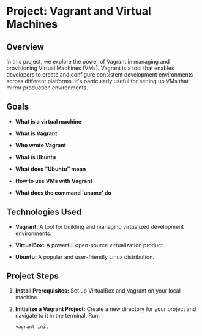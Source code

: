 # Project: Vagrant and Virtual Machines

## Overview

In this project, we explore the power of Vagrant in managing and provisioning Virtual Machines (VMs). Vagrant is a tool that enables developers to create and configure consistent development environments across different platforms. It's particularly useful for setting up VMs that mirror production environments.

## Goals

- **What is a virtual machine**

- **What is Vagrant** 

- **Who wrote Vagrant**

- **What is Ubuntu**

- **What does “Ubuntu” mean**

- **How to use VMs with Vagrant**

- **What does the command 'uname' do** 

## Technologies Used

- **Vagrant:** A tool for building and managing virtualized development environments.

- **VirtualBox:** A powerful open-source virtualization product.

- **Ubuntu:** A popular and user-friendly Linux distribution.

## Project Steps

1. **Install Prerequisites:** Set up VirtualBox and Vagrant on your local machine.
   
2. **Initialize a Vagrant Project:** Create a new directory for your project and navigate to it in the terminal. Run:
   
   ```bash
   vagrant init

